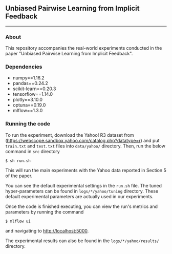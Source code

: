 ## Unbiased Pairwise Learning from Implicit Feedback

---

### About

This repository accompanies the real-world experiments conducted in the paper "Unbiased Pairwise Learning from Implicit Feedback".

<!--
which has been accepted to []().

If you find this code useful in your research then please cite:
```
@
```
-->

### Dependencies

- numpy==1.16.2
- pandas==0.24.2
- scikit-learn==0.20.3
- tensorflow==1.14.0
- plotly==3.10.0
- optuna==0.19.0
- mlflow==1.3.0

### Running the code

To run the experiment, download the Yahoo! R3 dataset from (https://webscope.sandbox.yahoo.com/catalog.php?datatype=r) and put `train.txt` and `test.txt` files into `data/yahoo/` directory. Then, run the below command in `src` directory

```
$ sh run.sh
```

This will run the main experiments with the Yahoo data reported in Section 5 of the paper.

You can see the default experimental settings in the `run.sh` file.
The tuned hyper-parameters can be found in `logs/*/yahoo/tuning` directory.
These default experimental parameters are actually used in our experiments.

Once the code is finished executing, you can view the run's metrics and parameters by running the command

```
$ mlflow ui
```

and navigating to [http://localhost:5000](http://localhost:5000).

The experimental results can also be found in the `logs/*/yahoo/results/` directory.
